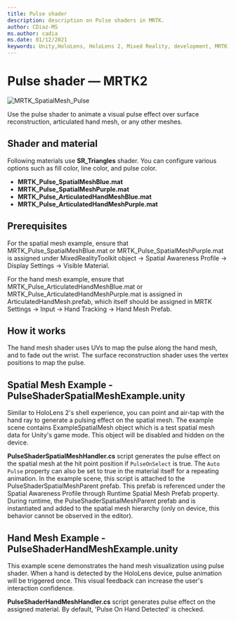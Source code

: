 ```yaml
---
title: Pulse shader
description: description on Pulse shaders in MRTK.
author: CDiaz-MS
ms.author: cadia
ms.date: 01/12/2021
keywords: Unity,HoloLens, HoloLens 2, Mixed Reality, development, MRTK,
---
```


# Pulse shader &#8212; MRTK2

![MRTK_SpatialMesh_Pulse](https://user-images.githubusercontent.com/13754172/68261851-3489e200-fff6-11e9-9f6c-5574a7dd8db7.gif)

Use the pulse shader to animate a visual pulse effect over surface reconstruction, articulated hand mesh, or any other meshes.

## Shader and material

Following materials use **SR_Triangles** shader. You can configure various options such as fill color, line color, and pulse color.

- **MRTK_Pulse_SpatialMeshBlue.mat** 
- **MRTK_Pulse_SpatialMeshPurple.mat** 
- **MRTK_Pulse_ArticulatedHandMeshBlue.mat** 
- **MRTK_Pulse_ArticulatedHandMeshPurple.mat** 

## Prerequisites

For the spatial mesh example, ensure that MRTK_Pulse_SpatialMeshBlue.mat or MRTK_Pulse_SpatialMeshPurple.mat is assigned under MixedRealityToolkit object -> Spatial Awareness Profile -> Display Settings -> Visible Material.

For the hand mesh example, ensure that MRTK_Pulse_ArticulatedHandMeshBlue.mat or MRTK_Pulse_ArticulatedHandMeshPurple.mat is assigned in ArticulatedHandMesh.prefab, which itself should be assigned in MRTK Settings -> Input -> Hand Tracking -> Hand Mesh Prefab.

## How it works

The hand mesh shader uses UVs to map the pulse along the hand mesh, and to fade out the wrist. The surface reconstruction shader uses the vertex positions to map the pulse.

## Spatial Mesh Example - PulseShaderSpatialMeshExample.unity

Similar to HoloLens 2's shell experience, you can point and air-tap with the hand ray to generate a pulsing effect on the spatial mesh. The example scene contains ExampleSpatialMesh object which is a test spatial mesh data for Unity's game mode. This object will be disabled and hidden on the device.

**PulseShaderSpatialMeshHandler.cs** script generates the pulse effect on the spatial mesh at the hit point position if `PulseOnSelect` is true. The  `Auto Pulse` property can also be set to true in the material itself for a repeating animation.  In the example scene, this script is attached to the PulseShaderSpatialMeshParent prefab.  This prefab is referenced under the Spatial Awareness Profile through Runtime Spatial Mesh Prefab property. During runtime, the PulseShaderSpatialMeshParent prefab and is instantiated and added to the spatial mesh hierarchy (only on device, this behavior cannot be observed in the editor).

## Hand Mesh Example - PulseShaderHandMeshExample.unity

This example scene demonstrates the hand mesh visualization using pulse shader. When a hand is detected by the HoloLens device, pulse animation will be triggered once. This visual feedback can increase the user's interaction confidence. 

**PulseShaderHandMeshHandler.cs** script generates pulse effect on the assigned material. By default, 'Pulse On Hand Detected' is checked.
